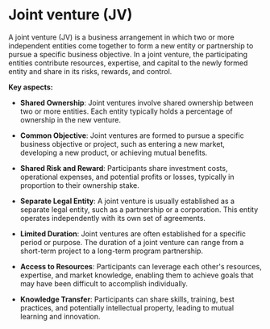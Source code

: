 # Joint venture (JV)

A joint venture (JV) is a business arrangement in which two or more independent entities come together to form a new entity or partnership to pursue a specific business objective. In a joint venture, the participating entities contribute resources, expertise, and capital to the newly formed entity and share in its risks, rewards, and control.

**Key aspects:**

* **Shared Ownership**: Joint ventures involve shared ownership between two or more entities. Each entity typically holds a percentage of ownership in the new venture.

* **Common Objective**: Joint ventures are formed to pursue a specific business objective or project, such as entering a new market, developing a new product, or achieving mutual benefits.

* **Shared Risk and Reward**: Participants share investment costs, operational expenses, and potential profits or losses, typically in proportion to their ownership stake.

* **Separate Legal Entity**: A joint venture is usually established as a separate legal entity, such as a partnership or a corporation. This entity operates independently with its own set of agreements.

* **Limited Duration**: Joint ventures are often established for a specific period or purpose. The duration of a joint venture can range from a short-term project to a long-term program partnership.

* **Access to Resources**: Participants can leverage each other's resources, expertise, and market knowledge, enabling them to achieve goals that may have been difficult to accomplish individually.

* **Knowledge Transfer**: Participants can share skills, training, best practices, and potentially intellectual property, leading to mutual learning and innovation.
